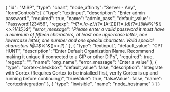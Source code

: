 {
  "id": "MISP",
  "type": "chart",
  "node_affinity": "Server - Any",
  "formControls": [
    {
      "type": "textinput",
      "description": "Enter admin password.",
      "required": true,
      "name": "admin_pass",
      "default_value": "Password!123456",
      "regexp": "^(?=.*[a-z])(?=.*[A-Z])(?=.*\\d)(?=.*[!@#$%^&*()<>.?])[A-Za-z\\d!@#$%^&*()<>.?]{15,}$",      
      "error_message": "Please enter a vaild password it must have a minimum of fifteen characters, at least one uppercase letter, one lowercase letter, one number and one special character.  Valid special characters !@#$%^&*()<>.?)."
    },
    {
      "type": "textinput",
      "default_value": "CPT HUNT",
      "description": "Enter Default Organization Name. Recommend making it unique if connected to a GIP or other DIPs",
      "required": true,
      "regexp": "",
      "name": "org_name",
      "error_message": "Enter a value"
    },
    {
        "type": "cortex-checkbox",
        "default_value": false,
        "description": "Integrate with Cortex (Requires Cortex to be installed first, verify Cortex is up and running before continuing)",
        "trueValue": true,
        "falseValue": false,
        "name": "cortexIntegration"
    },
    {
      "type": "invisible",
      "name": "node_hostname"
    }
  ]
}
